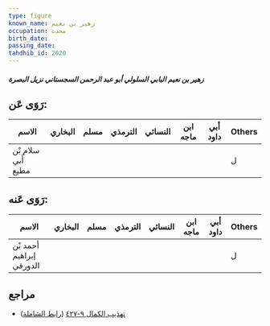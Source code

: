 ```yaml
---
type: figure
known_name: زهير بن نعيم
occupation: محدث
birth_date:
passing_date:
tahdhib_id: 2020
---
```

##### زهير بن نعيم البابي السلولي أبو عبد الرحمن السجستاني نزيل البصرة

## رَوَى عَن:
| الاسم              | البخاري | مسلم | الترمذي | النسائي | ابن ماجه | أبي داود | Others |
| ------------------ | ------- | ---- | ------- | ------- | -------- | -------- | ------ |
| سلام بْن أَبي مطيع |         |      |         |         |          |          | ل      |
## رَوَى عَنه:
| الاسم                    | البخاري | مسلم | الترمذي | النسائي | ابن ماجه | أبي داود | Others |
| ------------------------ | ------- | ---- | ------- | ------- | -------- | -------- | ------ |
| أحمد بْن إبراهيم الدورقي |         |      |         |         |          |          | ل      |
## مراجع
- [تهذيب الكمال ٩-٤٢٧](obsidian://open?vault=Tahdhib-al-Kamal&file=Figures/٢٠٢٠-زهير%20بن%20نعيم%20البابي%20السلولي%20أبو%20عبد%20الرحمن%20السجستاني%20نزيل%20البصرة) ([رابط الشاملة](https://shamela.ws/book/3722/4667))
